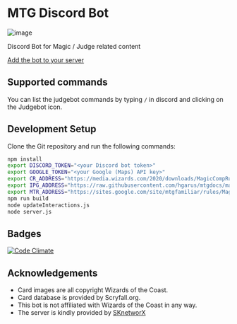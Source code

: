 # MTG Discord Bot
![image](https://user-images.githubusercontent.com/325521/188140411-1940ede3-045c-47db-adef-0ee9f9cfe0bc.png)

Discord Bot for Magic / Judge related content

[Add the bot to your server](https://discord.com/api/oauth2/authorize?client_id=240537940378386442&permissions=274878187520&scope=applications.commands%20bot)

## Supported commands

You can list the judgebot commands by typing `/` in discord and clicking on the Judgebot icon.

## Development Setup

Clone the Git repository and run the following commands:
```sh
npm install
export DISCORD_TOKEN="<your Discord bot token>"
export GOOGLE_TOKEN="<your Google (Maps) API key>"
export CR_ADDRESS="https://media.wizards.com/2020/downloads/MagicCompRules%2020200417.txt"
export IPG_ADDRESS="https://raw.githubusercontent.com/hgarus/mtgdocs/master/docs/ipg.json"
export MTR_ADDRESS="https://sites.google.com/site/mtgfamiliar/rules/MagicTournamentRules-light.html"
npm run build
node updateInteractions.js
node server.js
```

## Badges
[![Code Climate](https://codeclimate.com/github/bra1n/judgebot/badges/gpa.svg)](https://codeclimate.com/github/bra1n/judgebot)

## Acknowledgements

- Card images are all copyright Wizards of the Coast.
- Card database is provided by Scryfall.org.
- This bot is not affiliated with Wizards of the Coast in any way.
- The server is kindly provided by [SKnetworX](http://www.sknetworx.net)
